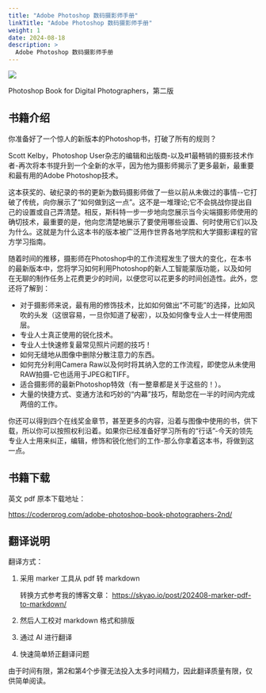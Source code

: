 ```yaml
---
title: "Adobe Photoshop 数码摄影师手册"
linkTitle: "Adobe Photoshop 数码摄影师手册"
weight: 1
date: 2024-08-18
description: >
  Adobe Photoshop 数码摄影师手册
---
```




![](images/cover.png)

Photoshop Book for Digital Photographers，第二版

## 书籍介绍

你准备好了一个惊人的新版本的Photoshop书，打破了所有的规则？

Scott Kelby，Photoshop User杂志的编辑和出版商-以及#1最畅销的摄影技术作者-再次将本书提升到一个全新的水平，因为他为摄影师揭示了更多最新，最重要和最有用的Adobe Photoshop技术。

这本获奖的、破纪录的书的更新为数码摄影师做了一些以前从未做过的事情--它打破了传统，向你展示了“如何做到这一点”。这不是一堆理论;它不会挑战你提出自己的设置或自己弄清楚。相反，斯科特一步一步地向您展示当今尖端摄影师使用的确切技术，最重要的是，他向您清楚地展示了要使用哪些设置、何时使用它们以及为什么。这就是为什么这本书的版本被广泛用作世界各地学院和大学摄影课程的官方学习指南。

随着时间的推移，摄影师在Photoshop中的工作流程发生了很大的变化，在本书的最新版本中，您将学习如何利用Photoshop的新人工智能蒙版功能，以及如何在无聊的制作任务上花费更少的时间，以便您可以花更多的时间创造性。此外，您还将了解到：

- 对于摄影师来说，最有用的修饰技术，比如如何做出“不可能”的选择，比如风吹的头发（这很容易，一旦你知道了秘密），以及如何像专业人士一样使用图层。
- 专业人士真正使用的锐化技术。
- 专业人士快速修复最常见照片问题的技巧！
- 如何无缝地从图像中删除分散注意力的东西。
- 如何充分利用Camera Raw以及何时将其纳入您的工作流程，即使您从未使用RAW拍摄-它也适用于JPEG和TIFF。
- 适合摄影师的最新Photoshop特效（有一整章都是关于这些的！）。
- 大量的快捷方式、变通方法和巧妙的“内幕”技巧，帮助您在一半的时间内完成两倍的工作。

你还可以得到四个在线奖金章节，甚至更多的内容，沿着与图像中使用的书，供下载，所以你可以按照权利沿着。如果你已经准备好学习所有的“行话”-今天的领先专业人士用来纠正，编辑，修饰和锐化他们的工作-那么你拿着这本书，将做到这一点。

## 书籍下载

英文 pdf 原本下载地址：

https://coderprog.com/adobe-photoshop-book-photographers-2nd/ 

## 翻译说明

翻译方式：

1. 采用 marker 工具从 pdf 转 markdown

    转换方式参考我的博客文章： https://skyao.io/post/202408-marker-pdf-to-markdown/

2. 然后人工校对 markdown 格式和排版
3. 通过 AI 进行翻译
4. 快速简单矫正翻译问题

由于时间有限，第2和第4个步骤无法投入太多时间精力，因此翻译质量有限，仅供简单阅读。



